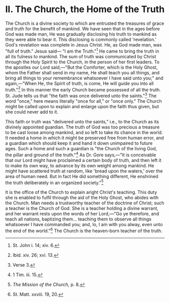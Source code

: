 # II. The Church, the Home of the Truth

The Church is a divine society to which are entrusted the treasures of grace and truth for the benefit of mankind. We have seen that in the ages before God was made man, He was gradually disclosing his truth to mankind as they were able to bear it. This disclosing is commonly called 'revelation.' God's revelation was complete in Jesus Christ. He, as God made man, was "full of truth." Jesus said— "I am the Truth."[^1] He came to bring the truth in all its fulness to mankind. The sum of truth was communicated by Christ through the Holy Spirit to the Church, in the person of her first leaders. To the apostles our Lord said,—"But the Comforter, which is the Holy Ghost, whom the Father shall send in my name, He shall teach you all things, and bring all things to your remembrance whatsoever I have said unto you;" and again,—"When He, the Spirit of truth, is come, He will guide you into all truth."[^2] In this manner the early Church became possessed of all the truth. St. Jude tells us that "the faith was once delivered unto the saints."[^3] The word "once," here means literally "once for all," or "once only." The Church might be called upon to explain and enlarge upon the faith thus given, but she could never add to it.

This faith or truth was "delivered unto the saints," i.e., to the Church as its divinely appointed guardian. The truth of God was too precious a treasure to be cast loose among mankind, and so left to take its chance in the world. It needed a home in which it might be preserved free from human error, and a guardian which should keep it and hand it down unimpaired to future ages. Such a home and such a guardian is "the Church of the living God, the pillar and ground of the truth."[^4] As Dr. Gore says,—"It is conceivable that our Lord might have proclaimed a certain body of truth, and then left it to make its own way, to advance by its own weight among mankind. He might have scattered truth at random, like 'bread upon the waters,' over the area of human need. But in fact He did something different, He enshrined the truth deliberately in an organized society."[^5]

It is the office of the Church to explain aright Christ's teaching. This duty she is enabled to fulfil through the aid of the Holy Ghost, who abides with the Church. Man needs a trustworthy teacher of the doctrine of Christ; such a teacher is the Church of God. She is a teacher holding a divine warrant, and her warrant rests upon the words of her Lord,—"Go ye therefore, and teach all nations, baptizing them... teaching them to observe all things whatsoever I have commanded you; and, lo, I am with you alway, even unto the end of the world."[^6] The Church is the heaven-born teacher of the truth.

[^1]: St. John i. 14; xiv. 6.
[^2]: Ibid. xiv. 26; xvi. 13.
[^3]: Verse 3.
[^4]: 1 Tim. iii. 15.
[^5]: *The Mission of the Church*, p. 8.
[^6]: St. Matt. xxviii. 19, 20.
